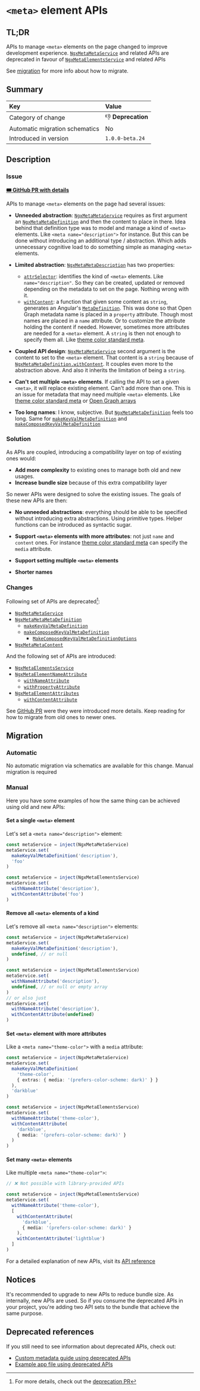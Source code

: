 # `<meta>` element APIs

## TL;DR

APIs to manage `<meta>` elements on the page changed to improve development experience. [`NgxMetaMetaService`](ngx-meta.ngxmetametaservice.md) and related APIs are deprecated in favour of [`NgxMetaElementsService`](ngx-meta.ngxmetaelementsservice.md) and related APIs

See [migration](#migration) for more info about how to migrate.

## Summary

| Key                            | Value              |
| :----------------------------- | :----------------- |
| Category of change             | 👎 **Deprecation** |
| Automatic migration schematics | No                 |
| Introduced in version          | `1.0.0-beta.24`    |

## Description

### Issue

[GitHub PR]: https://github.com/davidlj95/ngx/pull/883

[**🎟️ GitHub PR with details**][GitHub PR]

[theme color standard meta]: https://developer.mozilla.org/en-US/docs/Web/HTML/Element/meta/name/theme-color

APIs to manage `<meta>` elements on the page had several issues:

- **Unneeded abstraction**: [`NgxMetaMetaService`](ngx-meta.ngxmetametaservice.md) requires as first argument an [`NgxMetaMetaDefinition`](ngx-meta.ngxmetametadefinition.md) and then the content to place in there. Idea behind that definition type was to model and manage a kind of `<meta>` elements. Like `<meta name="description">` for instance. But this can be done without introducing an additional type / abstraction. Which adds unnecessary cognitive load to do something simple as managing `<meta>` elements.
- **Limited abstraction**: [`NgxMetaMetaDescription`](ngx-meta.ngxmetametadefinition.md) has two properties:
  - [`attrSelector`](ngx-meta.ngxmetametadefinition.attrselector.md): identifies the kind of `<meta>` elements. Like `name="description"`. So they can be created, updated or removed depending on the metadata to set on the page. Nothing wrong with it.
  - [`withContent`](ngx-meta.ngxmetametadefinition.withcontent.md): a function that given some content as `string`, generates an Angular's [`MetaDefinition`](https://angular.dev/api/platform-browser/MetaDefinition). This was done so that Open Graph metadata name is placed in a `property` attribute. Though most names are placed in a `name` attribute. Or to customize the attribute holding the content if needed. However, sometimes more attributes are needed for a `<meta>` element. A `string` is then not enough to specify them all. Like [theme color standard meta].
- **Coupled API design**: [`NgxMetaMetaService`](ngx-meta.ngxmetametaservice.md) second argument is the content to set to the `<meta>` element. That content is a `string` because of [`NgxMetaMetaDefinition.withContent`](ngx-meta.ngxmetametadefinition.withcontent.md). It couples even more to the abstraction above. And also it inherits the limitation of being a `string`.
- **Can't set multiple `<meta>` elements**. If calling the API to set a given `<meta>`, it will replace existing element. Can't add more than one. This is an issue for metadata that may need multiple `<meta>` elements. Like [theme color standard meta] or [Open Graph arrays](https://ogp.me/#array)

- **Too long names**: I know, subjective. But [`NgxMetaMetaDefinition`](ngx-meta.ngxmetametadefinition.md) feels too long. Same for [`makeKeyValMetaDefinition`](ngx-meta.makekeyvalmetadefinition.md) and [`makeComposedKeyValMetaDefinition`](ngx-meta.makecomposedkeyvalmetadefinition.md)

### Solution

As APIs are coupled, introducing a compatibility layer on top of existing ones would:

- **Add more complexity** to existing ones to manage both old and new usages.
- **Increase bundle size** because of this extra compatibility layer

So newer APIs were designed to solve the existing issues. The goals of these new APIs are then:

- **No unneeded abstractions**: everything should be able to be specified without introducing extra abstractions. Using primitive types. Helper functions can be introduced as syntactic sugar.

- **Support `<meta>` elements with more attributes**: not just `name` and `content` ones. For instance [theme color standard meta] can specify the `media` attribute.
- **Support setting multiple `<meta>` elements**

- **Shorter names**

### Changes

Following set of APIs are deprecated[^1]:

- [`NgxMetaMetaService`](ngx-meta.ngxmetametaservice.md)
- [`NgxMetaMetaMetaDefinition`](ngx-meta.ngxmetametadefinition.md)
  - [`makeKeyValMetaDefinition`](ngx-meta.makekeyvalmetadefinition.md)
  - [`makeComposedKeyValMetaDefinition`](ngx-meta.makecomposedkeyvalmetadefinition.md)
    - [`MakeComposedKeyValMetaDefinitionOptions`](ngx-meta.makecomposedkeyvalmetadefinitionoptions.md)
- [`NgxMetaMetaContent`](ngx-meta.ngxmetametacontent.md)

And the following set of APIs are introduced:

- [`NgxMetaElementsService`](ngx-meta.ngxmetaelementsservice.md)
- [`NgxMetaElementNameAttribute`](ngx-meta.ngxmetaelementnameattribute.md)
  - [`withNameAttribute`](ngx-meta.withnameattribute.md)
  - [`withPropertyAttribute`](ngx-meta.withpropertyattribute.md)
- [`NgxMetaElementAttributes`](ngx-meta.ngxmetaelementattributes.md)
  - [`withContentAttribute`](ngx-meta.withcontentattribute.md)

See [GitHub PR] were they were introduced more details. Keep reading for how to migrate from old ones to newer ones.

## Migration

### Automatic

No automatic migration via schematics are available for this change. Manual migration is required

### Manual

Here you have some examples of how the same thing can be achieved using old and new APIs:

<!-- prettier-ignore-start -->

#### Set a single `<meta>` element

Let's set a `<meta name="description">` element:

<div class="grid" markdown>

```typescript title="Before"
const metaService = inject(NgxMetaMetaService)
metaService.set(
  makeKeyValMetaDefinition('description'), 
  'foo'
)
```

```typescript title="After"
const metaService = inject(NgxMetaElementsService)
metaService.set(
  withNameAttribute('description'), 
  withContentAttribute('foo')
)
```

</div>

#### Remove all `<meta>` elements of a kind

Let's remove all `<meta name="description">` elements:

<div class="grid" markdown>

```typescript title="Before"
const metaService = inject(NgxMetaMetaService)
metaService.set(
  makeKeyValMetaDefinition('description'),
  undefined, // or null
)
```

```typescript title="After"
const metaService = inject(NgxMetaElementsService)
metaService.set(
  withNameAttribute('description'),
  undefined, // or null or empty array
)
// or also just
metaService.set(
  withNameAttribute('description'), 
  withContentAttribute(undefined)
)
```

</div>

#### Set `<meta>` element with more attributes

Like a `<meta name="theme-color">` with a `media` attribute:

<div class="grid" markdown>

```typescript title="Before"
const metaService = inject(NgxMetaMetaService)
metaService.set(
  makeKeyValMetaDefinition(
    'theme-color', 
    { extras: { media: '(prefers-color-scheme: dark)' } }
  ), 
  'darkblue'
)
```

```typescript title="After"
const metaService = inject(NgxMetaElementsService)
metaService.set(
  withNameAttribute('theme-color'), 
  withContentAttribute(
    'darkblue',
    { media: '(prefers-color-scheme: dark)' }
  )
)
```

</div>

#### Set many `<meta>` elements

Like multiple `<meta name="theme-color">`:

<div class="grid" markdown>

```typescript title="Before"
// ❌ Not possible with library-provided APIs
```

```typescript title="After"
const metaService = inject(NgxMetaElementsService)
metaService.set(
  withNameAttribute('theme-color'), 
  [
    withContentAttribute(
      'darkblue', 
      { media: '(prefers-color-scheme: dark)' }
    ),
    withContentAttribute('lightblue')
  ]
)
```

</div>

<!-- prettier-ignore-end -->

For a detailed explanation of new APIs, visit its [API reference](ngx-meta.ngxmetaelementsservice.set.md)

## Notices

It's recommended to upgrade to new APIs to reduce bundle size. As internally, new APIs are used. So if you consume the deprecated APIs in your project, you're adding two API sets to the bundle that achieve the same purpose.

## Deprecated references

If you still need to see information about deprecated APIs, check out:

- [Custom metadata guide using deprecated APIs](https://github.com/davidlj95/ngx/blob/ngx-meta-v1.0.0-beta.16/projects/ngx-meta/docs/content/guides/manage-your-custom-metadata.md)
- [Example app file using deprecated APIs](https://github.com/davidlj95/ngx/blob/ngx-meta-v1.0.0-beta.16/projects/ngx-meta/example-apps/templates/standalone/src/app/meta-late-loaded/provide-custom-metadata-manager.ts)

[^1]: For more details, check out the [deprecation PR](https://github.com/davidlj95/ngx/pull/955)
